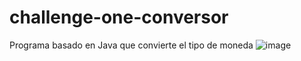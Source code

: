 # challenge-one-conversor
Programa basado en Java que convierte el tipo de moneda
![image](https://user-images.githubusercontent.com/107297935/224528284-7580505a-56bc-432d-81eb-213f41e5af5d.png)
